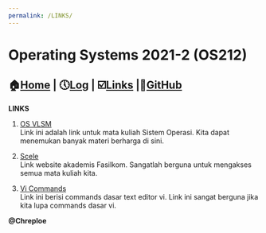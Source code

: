```yaml
---
permalink: /LINKS/
---
```

# Operating Systems 2021-2 (OS212)
## :house:[Home](index.md) | :clock5:[Log](https://chreploe.github.io/os212/TXT/mylog.txt) | :ballot_box_with_check:[Links](links.md) |:diamond_shape_with_a_dot_inside:[GitHub](https://github.com/Chreploe/os212)

**LINKS**
1. [OS VLSM](https://os.vlsm.org)<br>
Link ini adalah link untuk mata kuliah Sistem Operasi.
Kita dapat menemukan banyak materi berharga di sini.

2. [Scele](https://scele.cs.ui.ac.id)<br>
Link website akademis Fasilkom. 
Sangatlah berguna untuk mengakses semua mata kuliah kita.

3. [Vi Commands](https://www.cs.colostate.edu/helpdocs/vi.html)<br>
Link ini berisi commands dasar text editor vi.
Link ini sangat berguna jika kita lupa commands dasar vi. 

**@Chreploe**

